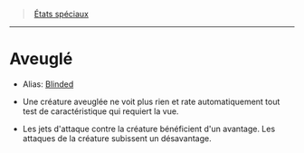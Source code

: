 ﻿> [États spéciaux](hd_conditions.md)

---

# Aveuglé

- Alias: [Blinded](srd_conditions_blinded.md)

* Une créature aveuglée ne voit plus rien et rate automatiquement tout test de caractéristique qui requiert la vue.

* Les jets d'attaque contre la créature bénéficient d'un avantage. Les attaques de la créature subissent un désavantage.

